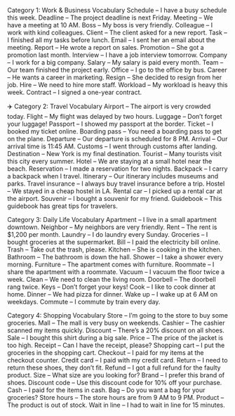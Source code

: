 Category 1: Work & Business Vocabulary
Schedule – I have a busy schedule this week.
Deadline – The project deadline is next Friday.
Meeting – We have a meeting at 10 AM.
Boss – My boss is very friendly.
Colleague – I work with kind colleagues.
Client – The client asked for a new report.
Task – I finished all my tasks before lunch.
Email – I sent her an email about the meeting.
Report – He wrote a report on sales.
Promotion – She got a promotion last month.
Interview – I have a job interview tomorrow.
Company – I work for a big company.
Salary – My salary is paid every month.
Team – Our team finished the project early.
Office – I go to the office by bus.
Career – He wants a career in marketing.
Resign – She decided to resign from her job.
Hire – We need to hire more staff.
Workload – My workload is heavy this week.
Contract – I signed a one-year contract.

✈️ Category 2: Travel Vocabulary
Airport – The airport is very crowded today.
Flight – My flight was delayed by two hours.
Luggage – Don’t forget your luggage!
Passport – I showed my passport at the border.
Ticket – I booked my ticket online.
Boarding pass – You need a boarding pass to get on the plane.
Departure – Our departure is scheduled for 8 PM.
Arrival – Our arrival time is 11:45 AM.
Customs – I went through customs after landing.
Destination – New York is my final destination.
Tourist – Many tourists visit this city every summer.
Hotel – We are staying at a small hotel near the beach.
Reservation – I made a reservation for two nights.
Backpack – I carry a backpack when I travel.
Itinerary – Our itinerary includes museums and parks.
Travel insurance – I always buy travel insurance before a trip.
Hostel – We stayed in a cheap hostel in LA.
Rental car – I picked up a rental car at the airport.
Souvenir – I bought a souvenir for my friend.
Guidebook – This guidebook has great tips for travelers.

Category 3: Daily Life Vocabulary
Apartment – I live in a small apartment downtown.
Neighbor – My neighbors are very friendly.
Rent – The rent is $1,200 per month.
Laundry – I do laundry every Sunday.
Groceries – I bought groceries at the supermarket.
Bill – I paid the electricity bill online.
Trash – Take out the trash, please.
Kitchen – She is cooking in the kitchen.
Bathroom – The bathroom is down the hall.
Shower – I take a shower every morning.
Furniture – The apartment comes with furniture.
Roommate – I share the apartment with a roommate.
Vacuum – I vacuum the floor twice a week.
Clean – We need to clean the living room.
Doorbell – The doorbell rang twice.
Keys – Don’t forget your keys!
Cook – I like to cook dinner at home.
Dinner – We had pizza for dinner.
Wake up – I wake up at 6 AM on weekdays.
Commute – I commute by train every day.

Category 4: Shopping Vocabulary
Store – I’m going to the store to buy some groceries.
Mall – The mall is very busy on weekends.
Cashier – The cashier scanned my items quickly.
Discount – There’s a 20% discount on all shoes.
Sale – I bought this shirt during a big sale.
Price – The price of the jacket is too high.
Receipt – Can I have the receipt, please?
Shopping cart – I put the groceries in the shopping cart.
Checkout – I paid for my items at the checkout counter.
Credit card – I paid with my credit card.
Return – I need to return these shoes, they don’t fit.
Refund – I got a full refund for the faulty product.
Size – What size are you looking for?
Brand – I prefer this brand of shoes.
Discount code – Use this discount code for 10% off your purchase.
Cash – I paid for the items in cash.
Bag – Do you want a bag for your groceries?
Store hours – The store hours are from 9 AM to 9 PM.
Product – The product is out of stock.
Wait in line – I had to wait in line for 15 minutes.
